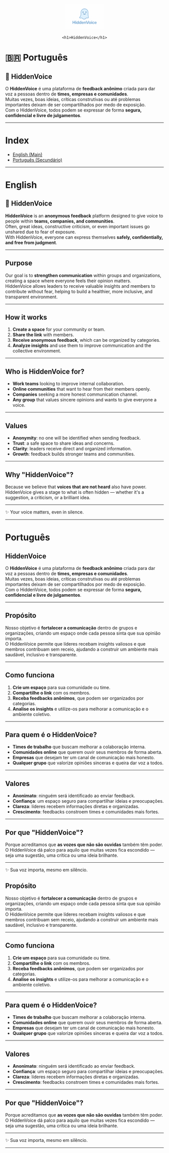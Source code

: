<div align="center">
	<img src="logo.png" alt="HiddenVoice Logo" width="120" />
  
	<h1>HiddenVoice</h1>
</div>

# 🇧🇷 Português

## 👻 HiddenVoice

O **HiddenVoice** é uma plataforma de **feedback anônimo** criada para dar voz a pessoas dentro de **times, empresas e comunidades**.  
Muitas vezes, boas ideias, críticas construtivas ou até problemas importantes deixam de ser compartilhados por medo de exposição.  
Com o HiddenVoice, todos podem se expressar de forma **segura, confidencial e livre de julgamentos**.

---

# Index

- [English (Main)](#english)
- [Português (Secundário)](#português)

---

# English

## 👻 HiddenVoice

**HiddenVoice** is an **anonymous feedback** platform designed to give voice to people within **teams, companies, and communities**.  
Often, great ideas, constructive criticism, or even important issues go unshared due to fear of exposure.  
With HiddenVoice, everyone can express themselves **safely, confidentially, and free from judgment**.

---

## Purpose

Our goal is to **strengthen communication** within groups and organizations, creating a space where everyone feels their opinion matters.  
HiddenVoice allows leaders to receive valuable insights and members to contribute without fear, helping to build a healthier, more inclusive, and transparent environment.

---

## How it works

1. **Create a space** for your community or team.
2. **Share the link** with members.
3. **Receive anonymous feedback**, which can be organized by categories.
4. **Analyze insights** and use them to improve communication and the collective environment.

---

## Who is HiddenVoice for?

- **Work teams** looking to improve internal collaboration.
- **Online communities** that want to hear from their members openly.
- **Companies** seeking a more honest communication channel.
- **Any group** that values sincere opinions and wants to give everyone a voice.

---

## Values

- **Anonymity**: no one will be identified when sending feedback.
- **Trust**: a safe space to share ideas and concerns.
- **Clarity**: leaders receive direct and organized information.
- **Growth**: feedback builds stronger teams and communities.

---

## Why "HiddenVoice"?

Because we believe that **voices that are not heard** also have power.  
HiddenVoice gives a stage to what is often hidden — whether it's a suggestion, a criticism, or a brilliant idea.

---

✨ Your voice matters, even in silence.

---

# Português

## HiddenVoice

O **HiddenVoice** é uma plataforma de **feedback anônimo** criada para dar voz a pessoas dentro de **times, empresas e comunidades**.  
Muitas vezes, boas ideias, críticas construtivas ou até problemas importantes deixam de ser compartilhados por medo de exposição.  
Com o HiddenVoice, todos podem se expressar de forma **segura, confidencial e livre de julgamentos**.

---

## Propósito

Nosso objetivo é **fortalecer a comunicação** dentro de grupos e organizações, criando um espaço onde cada pessoa sinta que sua opinião importa.  
O HiddenVoice permite que líderes recebam insights valiosos e que membros contribuam sem receio, ajudando a construir um ambiente mais saudável, inclusivo e transparente.

---

## Como funciona

1. **Crie um espaço** para sua comunidade ou time.
2. **Compartilhe o link** com os membros.
3. **Receba feedbacks anônimos**, que podem ser organizados por categorias.
4. **Analise os insights** e utilize-os para melhorar a comunicação e o ambiente coletivo.

---

## Para quem é o HiddenVoice?

- **Times de trabalho** que buscam melhorar a colaboração interna.
- **Comunidades online** que querem ouvir seus membros de forma aberta.
- **Empresas** que desejam ter um canal de comunicação mais honesto.
- **Qualquer grupo** que valorize opiniões sinceras e queira dar voz a todos.

---

## Valores

- **Anonimato**: ninguém será identificado ao enviar feedback.
- **Confiança**: um espaço seguro para compartilhar ideias e preocupações.
- **Clareza**: líderes recebem informações diretas e organizadas.
- **Crescimento**: feedbacks constroem times e comunidades mais fortes.

---

## Por que "HiddenVoice"?

Porque acreditamos que **as vozes que não são ouvidas** também têm poder.  
O HiddenVoice dá palco para aquilo que muitas vezes fica escondido — seja uma sugestão, uma crítica ou uma ideia brilhante.

---

✨ Sua voz importa, mesmo em silêncio.

## Propósito

Nosso objetivo é **fortalecer a comunicação** dentro de grupos e organizações, criando um espaço onde cada pessoa sinta que sua opinião importa.  
O HiddenVoice permite que líderes recebam insights valiosos e que membros contribuam sem receio, ajudando a construir um ambiente mais saudável, inclusivo e transparente.

---

## Como funciona

1. **Crie um espaço** para sua comunidade ou time.
2. **Compartilhe o link** com os membros.
3. **Receba feedbacks anônimos**, que podem ser organizados por categorias.
4. **Analise os insights** e utilize-os para melhorar a comunicação e o ambiente coletivo.

---

## Para quem é o HiddenVoice?

- **Times de trabalho** que buscam melhorar a colaboração interna.
- **Comunidades online** que querem ouvir seus membros de forma aberta.
- **Empresas** que desejam ter um canal de comunicação mais honesto.
- **Qualquer grupo** que valorize opiniões sinceras e queira dar voz a todos.

---

## Valores

- **Anonimato**: ninguém será identificado ao enviar feedback.
- **Confiança**: um espaço seguro para compartilhar ideias e preocupações.
- **Clareza**: líderes recebem informações diretas e organizadas.
- **Crescimento**: feedbacks constroem times e comunidades mais fortes.

---

## Por que "HiddenVoice"?

Porque acreditamos que **as vozes que não são ouvidas** também têm poder.  
O HiddenVoice dá palco para aquilo que muitas vezes fica escondido — seja uma sugestão, uma crítica ou uma ideia brilhante.

---

✨ Sua voz importa, mesmo em silêncio.

---
